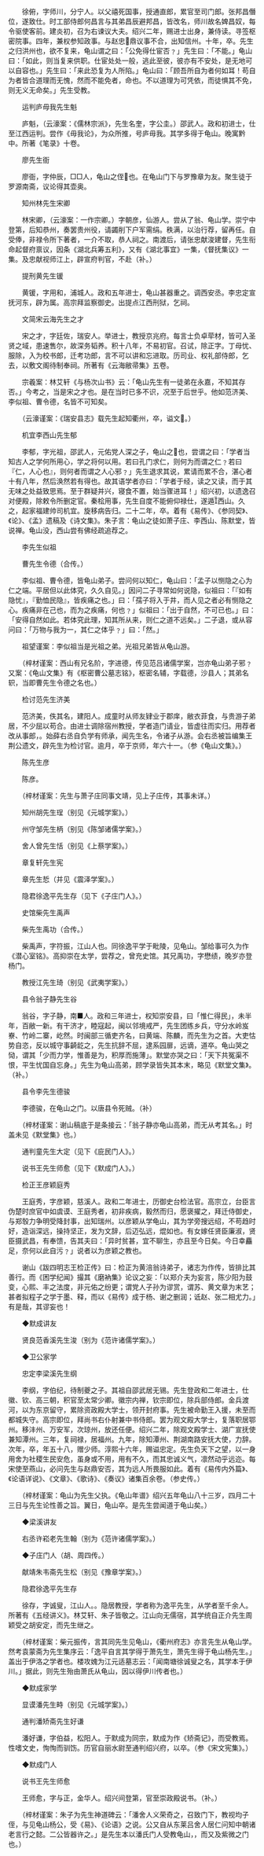 <!-- { "loadSidebar": true } -->
　　徐俯，字师川，分宁人。以父禧死国事，授通直郎，累官至司门郎。张邦昌僭位，遂致仕。时工部侍郎何昌言与其弟昌辰避邦昌，皆改名，师川故名婢昌奴，每令驱使客前。建炎初，召为右谏议大夫。绍兴二年，赐进士出身，兼侍读。寻签枢密院事。四年，兼权参知政事。与赵忠鼎议事不合，出知信州。十年，卒。先生之归洪州也，欲不复来，龟山谓之曰：「公免得仕宦否﹖」先生曰：「不能。」龟山曰：「如此，则当复来供职。仕宦处处一般，逃此至彼，彼亦有不安处，是无地可以自容也。」先生曰：「来此恐复为人所陷。」龟山曰：「顾吾所自为者何如耳！苟自为者皆合道理而无愧，然而不能免者，命也。不以道理为可凭依，而徒惧其不免，则无义无命矣。」先生受教。

　　运判庐毋我先生魁

　　庐魁，（云濠案：《儒林宗派》，先生名奎，字公圭。）邵武人。政和初进士，仕至江西运判。尝作《毋我论》，为众所推，号庐毋我。其学多得于龟山。晚寓黔中。所著《笔录》十卷。

　　廖先生衙

　　廖衙，字仲辰，□□人，龟山之侄也。在龟山门下与罗豫章为友。聚生徒于罗源南斋，议论得其壶奥。

　　知州林先生宋卿

　　林宋卿，（云濠案：一作宗卿。）字朝彦，仙游人。尝从了翁、龟山学。崇宁中登第，后知恭州，奏罢贵州役，请蠲削下户军需绢。秩满，以治行荐，留再任。自受俸，非禄令所下著者，一介不取，恭人祠之。南渡后，请张忠献浚建督，先生衔命起督府禀议，因条《湖北兵筹五利》，又有《湖北事宜》一集，《督抚集议》一集。及忠献视师江上，辟宣府判官，不赴（补。）

　　提刑黄先生锾

　　黄锾，字用和，浦城人。政和五年进士，龟山甚器重之。调西安丞。李忠定宣抚河东，辟为属。高宗拜监察御史。出提点江西刑狱，乞祠。

　　文简宋云海先生之才

　　宋之才，字廷佐，瑞安人。举进士，教授京兆府。每言士负卓荦材，皆可入圣贤之域，患速售尔，故深务韬养。积十八年，不易初官。召试，除正字。丁母忧、服除，入为校书郎，迁考功郎，言不可以讲和忘进取。历司业、权礼部侍郎，乞去，以敷文阁待制奉祠。所著有《云海敝帚集》五卷。

　　宗羲案：林艾轩《与杨次山书》云：「龟山先生有一徒弟在永嘉，不知其存否。」今考之，当是宋之才也。是在当时已多不识，况至于后世乎。他如范济美、李似祖、曹令德，名皆不可知矣。

　　（云濠谨案：《瑞安县志》载先生起知衢州，卒，谥文。）

　　机宜李西山先生郁

　　李郁，字光祖，邵武人，元佑党人深之子，龟山之也，尝谓之曰：「学者当知古人之学何所用心，学之将何以用。若曰孔门求仁，则何为而谓之仁﹖若曰『仁，人心也』，则何者而谓之人心邪﹖」先生退求其说，累请而累不合，湛心者十有八年，然后涣然若有得也。故其语学者亦曰：「学者于经，读之又读，而于其无味之处益致思焉。至于群疑并兴，寝食不置，始当骤进耳！」绍兴初，以遗逸召对便殿，除敕令所删定官。秦桧用事，先生自度不能俯仰禄仕，遂遁西山。久之，起家福建帅司机宜。旋移病告归。二十二年，卒。着有《易传》、《参同契》、《论》、《孟》遗稿及《诗文集》。朱子言：龟山之徒如萧子庄、李西山、陈默堂，皆说禅。龟山没，西山尝有佛经疏追荐之。

　　李先生似祖

　　曹先生令德（合传。）

　　李似祖、曹令德，皆龟山弟子。尝问何以知仁，龟山曰：「孟子以恻隐之心为仁之端。平居但以此体究，久久自见。」因问二子寻常如何说隐，似祖曰：「『如有隐忧』，『勤恤民隐』，皆疾痛之也。」曰：「孺子将入于井，而人见之者必有恻隐之心。疾痛非在己也，而为之疾痛，何也﹖」似祖曰：「出于自然，不可已也。」曰：「安得自然如此。若体究此理，知其所从来，则仁之道不远矣。」二子退，或从容问曰：「万物与我为一，其仁之体乎﹖」曰：「然。」

　　祖望谨案：李似祖当是光祖之弟。光祖兄弟皆从龟山游。

　　（梓材谨案：西山有兄名阶，字进德，传见范吕诸儒学案，岂亦龟山弟子邪﹖又案：《龟山文集》有《枢密曹公墓志铭》，枢密名辅，字载德，沙县人；其弟名轵，当即曹先生令德之名也。）

　　检讨范先生济美

　　范济美，佚其名，建阳人。成童时从师友肄业于郡庠，敝衣菲食，与贵游子弟居，不少屈以苟合。由进士调除宿州教授，学者造门请业，皆虚往而实归。用荐者改从事郎，。始薛右丞自负学有师承，闻先生名，令诸子从游。会右丞被旨编集王荆公遗文，辟先生为检讨官。逾月，卒于京师，年六十一。（参《龟山文集》。）

　　陈先生彦

　　陈彦。

　　（梓材谨案：先生与萧子庄同事文靖，见上子庄传，其事未详。）

　　知州胡先生珵（别见《元城学案》。）

　　州守邹先生柄（别见《陈邹诸儒学案》。）

　　舍人曾先生恬（别见《上蔡学案》。）

　　章复轩先生宪

　　章先生悊（并见《震泽学案》。）

　　隐君徐逸平先生存（见下《子庄门人》。）

　　史馆柴先生禹声

　　柴先生禹功（合传。）

　　柴禹声，字符振，江山人也。同徐逸平学于毗陵，见龟山。邹给事可久为作《潜心室铭》。高抑崇在太学，尝荐之，曾充史馆。其兄禹功，字懋绩，晚岁亦登杨门。

　　教授江先生琦（别见《武夷学案》。）

　　县令翁子静先生谷

　　翁谷，字子静，南■人。政和三年进士，权知崇安县，曰「惟仁得民」，未半年，百敝一新。有干济才，睦寇起，闽以邻境戒严，先生团练乡兵，守分水岭岌嶚、竹岭二寨，屹然。时闽部三循吏齐名，曰黄端、陈麟，而先生为之首。大吏怙势自恣，反以城守事齮龁之，先生抗辞不屈，逮系园扉，远谪，道卒。龟山哭之恸，谓其「少而力学，惟善是为，积厚而施薄」。默堂亦哭之曰：「天下共冤渠不恨，平生忧国自忘身。」先生为龟山高弟，顾学录皆失其本末，略见《默堂文集》。（补。）

　　县令李先生德骏

　　李德骏，在龟山之门。以唐县令死贼。（补）

　　（梓材谨案：谢山稿底于是条接云：「翁子静亦龟山高弟，而无从考其名。」时盖未见《默堂集》也。）

　　通判童先生大定（见下《庇民门人》。）

　　说书王先生师愈（见下《默成门人》。）

　　检正王彦颖庭秀

　　王庭秀，字彦颖，慈溪人。政和二年进士，历御史台检法官。高宗立，台臣言伪楚时庶官中如虞谟、王庭秀者，初非疾病，毅然而归，愿褒擢之，拜迁侍御史，与郑彀力争明受降封事，出知瑞州。以彦颖从学龟山，其为学旁搜远绍，不苟趋时好，造诣深远，操持坚正，发为文辞，后迈弘远，焜如也。有女嫁任贤臣廉淑，贤臣摄武昌，有奉馈，告其夫曰：「异时贫甚，宜不聊生，亦且至今日矣。今日幸麤足，奈何以此自污﹖」说者以为彦颖之教也。

　　谢山《跋四明志王检正传》曰：检正为黄涪翁诗弟子，诸志为作传，皆排比其善行。而《困学纪闻》撮其《磨衲集》论议之妄：「以郑介夫为妄言，陈少阳为鼓变，心熙、丰之法度，非元佑之纷更；谓党人子孙为谬赏，谓苏、黄文章为末艺；甚者拟程子之学于墨、释，而以《易传》成于杨、谢之删润；诋赵、张二相尤力。」有是哉，其谬妄也！

　　◆默成讲友

　　贤良范香溪先生浚（别为《范许诸儒学案》。）

　　◆卫公家学

　　忠定李梁溪先生纲

　　李纲，字伯纪，待制夔之子。其祖自邵武居无锡。先生登政和二年进士，仕徽、钦、高三朝，积官至太常少卿。徽宗内禅，钦宗即位，除兵部侍郎。金兵渡河，以为东京留守，累除资政殿大学士，领开封府事。先生被命勤王入援，未至而都城失守。高宗即位，拜尚书右仆射兼中书侍郎。罢为观文殿大学士，复落职居鄂州。移沣州、万安军，次琼州，放还任便。绍兴二年，除观文殿学士、湖广宣抚使兼知潭州。三年，复祠禄，居福州。九年，除知潭州、荆湖南路安抚大使，力辞。次年，卒，年五十八，赠少师。淳熙十六年，赐谥忠定。先生负天下之望，以一身用舍为社稷生民安危，虽身或不用，用有不久，而其忠诚义气，凛然动乎远迩。每宋使至燕山，必问先生与赵鼎安否，其为远人所畏服如此。着有《易传内外篇》、《论语详说》、《文章》、《歌诗》、《奏议》诸集百余卷。（参史传。）

　　（梓材谨案：龟山为先生父执。《龟山年谱》绍兴五年龟山八十三岁，四月二十三日与先生论性善之旨。翼日，龟山卒。是先生尝闻道于龟山矣。）

　　◆梁溪讲友

　　右丞许崧老先生翰（别为《范许诸儒学案》。）

　　◆子庄门人（胡、周四传。）

　　献靖朱韦斋先生松（别见《豫章学案》。）

　　隐君徐逸平先生存

　　徐存，字诚叟，江山人。。隐居教授，学者称为逸平先生，从学者至千余人。所著有《五经讲义》。林艾轩、朱子皆敬之。江山向无儒宿，其学统自正介先生周颖受之胡安定，而先生继之。

　　（梓材谨案：柴元振传，言其同先生见龟山，《衢州府志》亦言先生从龟山学。然考袁蒙斋为先生集序云：「逸平自言其学得于萧先生，萧先生得于龟山杨先生。」盖出于伊洛之学者也。楼攻媿为江元适墓志云：「闻南塘徐诚叟之名，其学本于伊川。」据此，则先生殆由萧氏从龟山，因以得伊川传者也。）

　　◆默成家学

　　显谟潘先生畤（别见《元城学案》。）

　　通判潘矫斋先生好谦

　　潘好谦，字伯益，松阳人。于默成为同宗，默成为作《矫斋记》，而受教焉。性嗜文史，恂恂而驯饬。历官自丽水尉至通判绍兴府，以卒。（参《宋文宪集》。）

　　◆默成门人

　　说书王先生师愈

　　王师愈，字与正，金华人。绍兴间登第，官至崇政殿说书。（补。）

　　（梓材谨案：朱子为先生神道碑云：「潘舍人义荣奇之，召致门下，教视均子侄，与见龟山杨公，受《易》、《论语》之说。公又自从东莱吕舍人居仁问知中朝诸老言行之懿。二公皆器许之。」是先生本以潘氏门人受教龟山，，而又及紫微之门也。）

